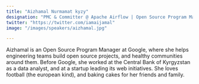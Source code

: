```yaml
---
title: "Aizhamal Nurmamat kyzy"
designation: "PMC & Committer @ Apache Airflow | Open Source Program Manager @ Google"
twitter: "https://twitter.com/iamaijamal"
image: "/images/speakers/aizhamal.jpg"

---
```


Aizhamal is an Open Source Program Manager at Google, where she helps engineering teams build open source projects, and healthy communities around them. Before Google, she worked at the Central Bank of Kyrgyzstan as a data analyst, and at a startup leading its web initiatives. She loves football (the european kind), and baking cakes for her friends and family.